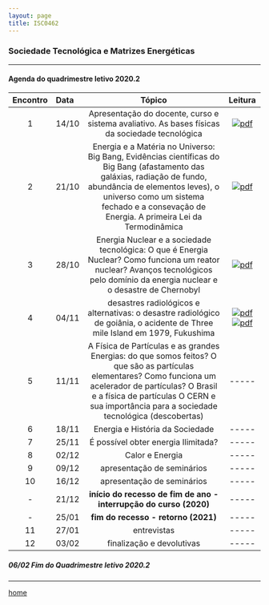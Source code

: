 ```yaml
---
layout: page
title: ISC0462
---
```

### Sociedade Tecnológica e Matrizes Energéticas
---
#### Agenda do quadrimestre letivo 2020.2  

| Encontro  |  Data  | Tópico |  Leitura  |
|:---: | :--- | :---:| :---:|
|1|14/10	| Apresentação do docente, curso e sistema avaliativo.  As bases físicas da sociedade tecnológica | [![pdf](/pages/icons16/pdf-icon.png)](/aulas/ISC0180/recursos/PlanoAtividadesES1.pdf "Plano de Aula") |
|2|21/10	| Energia e a Matéria no Universo: Big Bang, Evidências científicas do Big Bang (afastamento das galáxias, radiação de fundo, abundância de elementos leves), o universo como um sistema fechado e a consevação de Energia. A primeira Lei da Termodinâmica | [![pdf](/pages/icons16/pdf-icon.png)](/aulas/ISC0462/recursos/texto_1_-_O_que__energia.pdf "O que é Energia") |  
|3|28/10	|	 Energia Nuclear e a sociedade tecnológica: O que é Energia Nuclear? Como funciona um reator nuclear? Avanços tecnológicos pelo domínio da energia nuclear e o desastre de Chernobyl | [![pdf](/pages/icons16/pdf-icon.png)](/aulas/ISC0180/recursos/6._O_que__um_reator_nuclear.pdf "O que é um reator nuclear") |  
|4|04/11	|	 desastres radiológicos e alternativas: o desastre radiológico de goiânia, o acidente de Three mile Island em 1979, Fukushima | [![pdf](/pages/icons16/pdf-icon.png)](/aulas/ISC0180/recursos/2.Morte_invisvel-_a_tragdia_de_Chernobyl_.pdf "A tragédia de Chernobyl") [![pdf](/pages/icons16/pdf-icon.png)](/aulas/ISC0180/recursos/3._O_que_ocorreria_se_houvesse_um_acidente_nuclear_nas_usinas_de_Angra.pdf "o que ocorreria se houvesse um acidente nuclear nas usinas de Angra?") |  
|5|11/11	|	A Física de Partículas e as grandes Energias: do que somos feitos? O que são as partículas elementares? Como funciona um acelerador de partículas? O Brasil e a física de partículas O CERN e sua importância para a sociedade tecnológica (descobertas) | ----- |  
|6|18/11	|	Energia e História da Sociedade | -----|
|7|25/11	|	  É possível obter energia Ilimitada? | -----|
|8|02/12	|	  Calor e Energia | -----|
|9|09/12	|	apresentação de seminários | -----|
|10|16/12	|	 apresentação de seminários | -----|
| - |21/12| **início do recesso de fim de ano - interrupção do curso (2020)** | -----|
| - |25/01| **fim do recesso - retorno  (2021)** | -----|
|11|27/01	|	 entrevistas | -----|
|12|03/02	|	 finalização e devolutivas | -----|

#####  06/02		Fim do Quadrimestre letivo 2020.2

---
[home](index.html)
